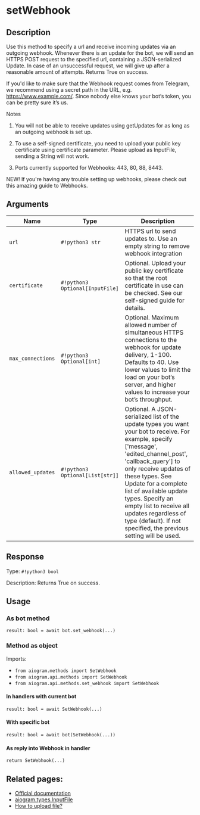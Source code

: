 # setWebhook

## Description

Use this method to specify a url and receive incoming updates via an outgoing webhook. Whenever there is an update for the bot, we will send an HTTPS POST request to the specified url, containing a JSON-serialized Update. In case of an unsuccessful request, we will give up after a reasonable amount of attempts. Returns True on success.

If you'd like to make sure that the Webhook request comes from Telegram, we recommend using a secret path in the URL, e.g. https://www.example.com/<token>. Since nobody else knows your bot‘s token, you can be pretty sure it’s us.

Notes

1. You will not be able to receive updates using getUpdates for as long as an outgoing webhook is set up.

2. To use a self-signed certificate, you need to upload your public key certificate using certificate parameter. Please upload as InputFile, sending a String will not work.

3. Ports currently supported for Webhooks: 443, 80, 88, 8443.

NEW! If you're having any trouble setting up webhooks, please check out this amazing guide to Webhooks.


## Arguments

| Name | Type | Description |
| - | - | - |
| `url` | `#!python3 str` | HTTPS url to send updates to. Use an empty string to remove webhook integration |
| `certificate` | `#!python3 Optional[InputFile]` | Optional. Upload your public key certificate so that the root certificate in use can be checked. See our self-signed guide for details. |
| `max_connections` | `#!python3 Optional[int]` | Optional. Maximum allowed number of simultaneous HTTPS connections to the webhook for update delivery, 1-100. Defaults to 40. Use lower values to limit the load on your bot‘s server, and higher values to increase your bot’s throughput. |
| `allowed_updates` | `#!python3 Optional[List[str]]` | Optional. A JSON-serialized list of the update types you want your bot to receive. For example, specify ['message', 'edited_channel_post', 'callback_query'] to only receive updates of these types. See Update for a complete list of available update types. Specify an empty list to receive all updates regardless of type (default). If not specified, the previous setting will be used. |



## Response

Type: `#!python3 bool`

Description: Returns True on success.


## Usage

### As bot method

```python3
result: bool = await bot.set_webhook(...)
```

### Method as object

Imports:

- `from aiogram.methods import SetWebhook`
- `from aiogram.api.methods import SetWebhook`
- `from aiogram.api.methods.set_webhook import SetWebhook`

#### In handlers with current bot
```python3
result: bool = await SetWebhook(...)
```

#### With specific bot
```python3
result: bool = await bot(SetWebhook(...))
```
#### As reply into Webhook in handler
```python3
return SetWebhook(...)
```


## Related pages:

- [Official documentation](https://core.telegram.org/bots/api#setwebhook)
- [aiogram.types.InputFile](../types/input_file.md)
- [How to upload file?](../upload_file.md)
